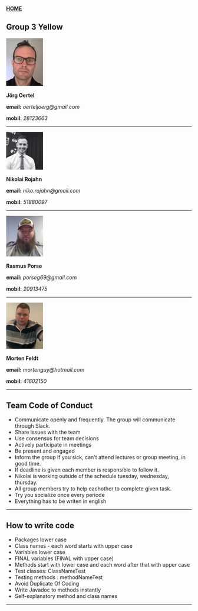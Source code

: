 [**HOME**](index.md)


## Group 3 Yellow


<img src="joerg.jpg" width="100"/> 

**Jörg Oertel**

**email:** _oerteljoerg@gmail.com_

**mobil:**  _28123663_

***
<img src="nikolai.jpg" width="100"/>

**Nikolai Rojahn**

**email:** _niko.rojahn@gmail.com_

**mobil:**  _51880097_

***
<img src="rasmus.jpg" width="100"/>

**Rasmus Porse**

**email:** _porseg69@gmail.com_

**mobil:**  _20913475_

***
<img src="morten.jpg" width="100"/>

**Morten Feldt**

**email:** _mortenguy@hotmail.com_

**mobil:**  _41602150_

***


## Team Code of Conduct

* Communicate openly and frequently. The group will communicate through Slack.
* Share issues with the team
* Use consensus for team decisions 
* Actively participate in meetings
* Be present and engaged
* Inform the group if you sick, can't attend lectures or group meeting, in good time.
* If deadline is given each member is responsible to follow it.
* Nikolai is working outside of the schedule tuesday, wednesday, thursday.
* All group members try to help eachother to complete given task.
* Try you socialize once every periode
* Everything has to be writen in english

***

## How to write code

* Packages lower case
* Class names - each word starts with upper case
* Variables lower case
* FINAL variables (FINAL with upper case)
* Methods start with lower case and each word after that with upper case
* Test classes: ClassNameTest
* Testing methods : methodNameTest
* Avoid Duplicate Of Coding
* Write Javadoc to methods instantly
* Self-explanatory method and class names

***
















